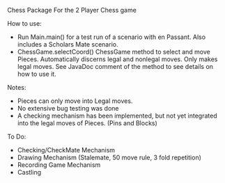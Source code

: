 <h>Chess Package For the 2 Player Chess game</h>

How to use:
- Run Main.main() for a test run of a scenario with en Passant. Also includes a Scholars Mate scenario.
- ChessGame.selectCoord() ChessGame method to select and move Pieces. Automatically discerns legal and nonlegal moves.
  Only makes legal moves. See JavaDoc comment of the method to see details on how to use it.

Notes:
 - Pieces can only move into Legal moves.
 - No extensive bug testing was done
 - A checking mechanism has been implemented, but not yet integrated into the legal moves of Pieces. (Pins and Blocks)

To Do:
 - Checking/CheckMate Mechanism
 - Drawing Mechanism (Stalemate, 50 move rule, 3 fold repetition)
 - Recording Game Mechanism
 - Castling
